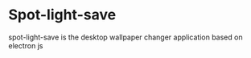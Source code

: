 # Spot-light-save
spot-light-save is the desktop wallpaper changer application based on electron js
